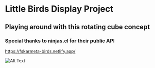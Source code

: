 # Little Birds Display Project

## Playing around with this rotating cube concept

### Special thanks to ninjas.cl for their public API

https://fskarmeta-birds.netlify.app/

![Alt Text](./birds2.gif)
